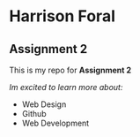 # Harrison Foral
## Assignment 2
This is my repo for **Assignment 2**

*Im excited to learn more about:*
  - Web Design
  - Github
  - Web Development
